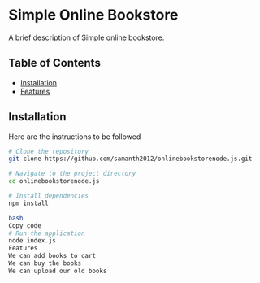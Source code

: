 
# Simple Online Bookstore

A brief description of Simple online bookstore.

## Table of Contents

- [Installation](#installation)
- [Features](#features)

## Installation

Here are the instructions to be followed

```bash
# Clone the repository
git clone https://github.com/samanth2012/onlinebookstorenode.js.git

# Navigate to the project directory
cd onlinebookstorenode.js

# Install dependencies
npm install

bash
Copy code
# Run the application
node index.js
Features
We can add books to cart
We can buy the books
We can upload our old books
